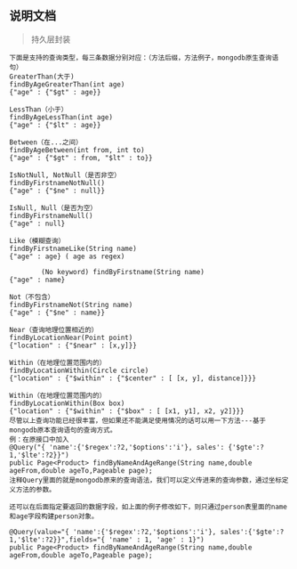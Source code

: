 ## 说明文档

> 持久层封装 


    下面是支持的查询类型，每三条数据分别对应：（方法后缀，方法例子，mongodb原生查询语句）
    GreaterThan(大于)
    findByAgeGreaterThan(int age)
    {"age" : {"$gt" : age}}

    LessThan（小于）
    findByAgeLessThan(int age)
    {"age" : {"$lt" : age}}

    Between（在...之间）
    findByAgeBetween(int from, int to)
    {"age" : {"$gt" : from, "$lt" : to}}

    IsNotNull, NotNull（是否非空）
    findByFirstnameNotNull()
    {"age" : {"$ne" : null}}

    IsNull, Null（是否为空）
    findByFirstnameNull()
    {"age" : null}

    Like（模糊查询）
    findByFirstnameLike(String name)
    {"age" : age} ( age as regex)

            (No keyword) findByFirstname(String name)
    {"age" : name}

    Not（不包含）
    findByFirstnameNot(String name)
    {"age" : {"$ne" : name}}

    Near（查询地理位置相近的）
    findByLocationNear(Point point)
    {"location" : {"$near" : [x,y]}}

    Within（在地理位置范围内的）
    findByLocationWithin(Circle circle)
    {"location" : {"$within" : {"$center" : [ [x, y], distance]}}}

    Within（在地理位置范围内的）
    findByLocationWithin(Box box)
    {"location" : {"$within" : {"$box" : [ [x1, y1], x2, y2]}}}
    尽管以上查询功能已经很丰富，但如果还不能满足使用情况的话可以用一下方法---基于mongodb原本查询语句的查询方式。
    例：在原接口中加入
    @Query("{ 'name':{'$regex':?2,'$options':'i'}, sales': {'$gte':?1,'$lte':?2}}")
    public Page<Product> findByNameAndAgeRange(String name,double ageFrom,double ageTo,Pageable page);
    注释Query里面的就是mongodb原来的查询语法，我们可以定义传进来的查询参数，通过坐标定义方法的参数。

    还可以在后面指定要返回的数据字段，如上面的例子修改如下，则只通过person表里面的name和age字段构建person对象。

    @Query(value="{ 'name':{'$regex':?2,'$options':'i'}, sales':{'$gte':?1,'$lte':?2}}",fields="{ 'name' : 1, 'age' : 1}")
    public Page<Product> findByNameAndAgeRange(String name,double ageFrom,double ageTo,Pageable page);